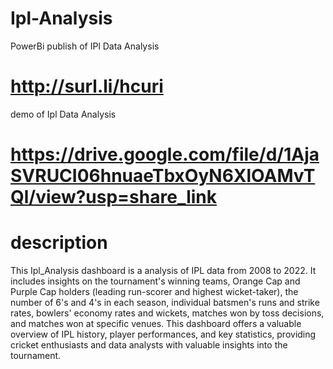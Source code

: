 # Ipl-Analysis
PowerBi publish of IPl Data Analysis
# http://surl.li/hcuri
demo of Ipl Data Analysis
# https://drive.google.com/file/d/1AjaSVRUCI06hnuaeTbxOyN6XlOAMvTQl/view?usp=share_link
# description
This Ipl_Analysis dashboard is a analysis of IPL data from 2008 to 2022. It includes insights on the tournament's winning teams, Orange Cap and Purple Cap
holders (leading run-scorer and highest wicket-taker), the number of 6's and 4's in each season, individual batsmen's runs and strike rates, bowlers' economy rates and 
wickets, matches won by toss decisions, and matches won at specific venues. This dashboard offers a valuable overview of IPL history, player performances, and key statistics,
providing cricket enthusiasts and data analysts with valuable insights into the tournament.





